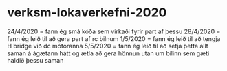 # verksm-lokaverkefni-2020

24/4/2020  = fann ég smá kóða sem virkaði fyrir part af þessu
28/4/2020  = fann ég leið til að gera part af rc bilnum
1/5/2020  = fann ég leið til að tengja H bridge við dc mótoranna 
5/5/2020  = fann ég leið til að setja þetta allt saman á ágætann hátt og ætla að gera hönnun utan um bilinn sem gæti haldið þessu saman
